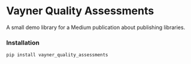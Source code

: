 # Vayner Quality Assessments
A small demo library for a Medium publication about publishing libraries.

### Installation
```
pip install vayner_quality_assessments
```
